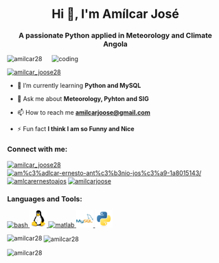 <h1 align="center">Hi 👋, I'm Amílcar José</h1>
<h3 align="center">A passionate Python applied in Meteorology and Climate Angola</h3>
<img align="right" alt="coding" width="400" src="https://cdn.dribbble.com/users/416610/screenshots/4801105/coding_desk_flat_vector_ui_ux_design_illustration_motion_animation_gif2.gif">
<p align="left"> <img src="https://komarev.com/ghpvc/?username=amilcar28&label=Profile%20views&color=0e75b6&style=flat" alt="amilcar28" /> </p>

<p align="left"> <a href="https://twitter.com/amilcar_joose28" target="blank"><img src="https://img.shields.io/twitter/follow/amilcar_joose28?logo=twitter&style=for-the-badge" alt="amilcar_joose28" /></a> </p>

- 🌱 I’m currently learning **Python and MySQL**

- 💬 Ask me about **Meteorology, Pyhton and SIG**

- 📫 How to reach me **amilcarjoose@gmail.com**

- ⚡ Fun fact **I think I am so Funny and Nice**

<h3 align="left">Connect with me:</h3>
<p align="left">
<a href="https://twitter.com/amilcar_joose28" target="blank"><img align="center" src="https://raw.githubusercontent.com/rahuldkjain/github-profile-readme-generator/master/src/images/icons/Social/twitter.svg" alt="amilcar_joose28" height="30" width="40" /></a>
<a href="https://linkedin.com/in/am%c3%adlcar-ernesto-ant%c3%b3nio-jos%c3%a9-1a8015143/" target="blank"><img align="center" src="https://raw.githubusercontent.com/rahuldkjain/github-profile-readme-generator/master/src/images/icons/Social/linked-in-alt.svg" alt="am%c3%adlcar-ernesto-ant%c3%b3nio-jos%c3%a9-1a8015143/" height="30" width="40" /></a>
<a href="https://kaggle.com/amlcarernestoajos" target="blank"><img align="center" src="https://raw.githubusercontent.com/rahuldkjain/github-profile-readme-generator/master/src/images/icons/Social/kaggle.svg" alt="amlcarernestoajos" height="30" width="40" /></a>
<a href="https://fb.com/amilcarjoose" target="blank"><img align="center" src="https://raw.githubusercontent.com/rahuldkjain/github-profile-readme-generator/master/src/images/icons/Social/facebook.svg" alt="amilcarjoose" height="30" width="40" /></a>
</p>

<h3 align="left">Languages and Tools:</h3>
<p align="left"> <a href="https://www.gnu.org/software/bash/" target="_blank" rel="noreferrer"> <img src="https://www.vectorlogo.zone/logos/gnu_bash/gnu_bash-icon.svg" alt="bash" width="40" height="40"/> </a> <a href="https://www.linux.org/" target="_blank" rel="noreferrer"> <img src="https://raw.githubusercontent.com/devicons/devicon/master/icons/linux/linux-original.svg" alt="linux" width="40" height="40"/> </a> <a href="https://www.mathworks.com/" target="_blank" rel="noreferrer"> <img src="https://upload.wikimedia.org/wikipedia/commons/2/21/Matlab_Logo.png" alt="matlab" width="40" height="40"/> </a> <a href="https://www.mysql.com/" target="_blank" rel="noreferrer"> <img src="https://raw.githubusercontent.com/devicons/devicon/master/icons/mysql/mysql-original-wordmark.svg" alt="mysql" width="40" height="40"/> </a> <a href="https://www.python.org" target="_blank" rel="noreferrer"> <img src="https://raw.githubusercontent.com/devicons/devicon/master/icons/python/python-original.svg" alt="python" width="40" height="40"/> </a> </p>

<p><img align="left" src="https://github-readme-stats.vercel.app/api/top-langs?username=amilcar28&show_icons=true&locale=en&layout=compact" alt="amilcar28" /></p>

<p>&nbsp;<img align="center" src="https://github-readme-stats.vercel.app/api?username=amilcar28&show_icons=true&locale=en" alt="amilcar28" /></p>

<p><img align="center" src="https://github-readme-streak-stats.herokuapp.com/?user=amilcar28&" alt="amilcar28" /></p>

